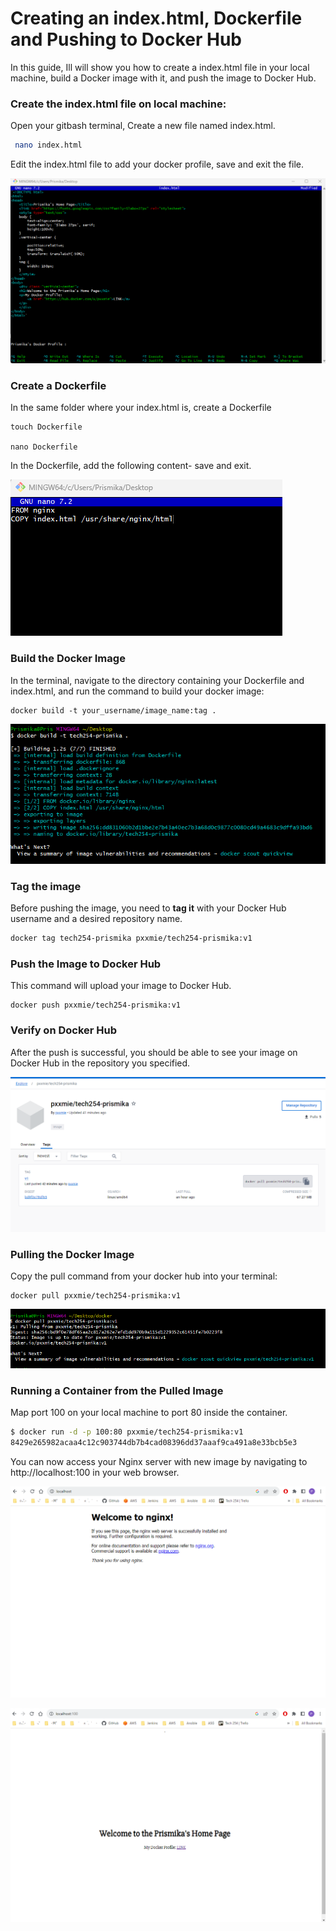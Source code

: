 
# Creating an index.html, Dockerfile and Pushing to Docker Hub

In this guide, Ill will show you how to create a  index.html file in your local machine, build a Docker image with it, and push the image to Docker Hub.

### Create the index.html file on local machine:

  Open your gitbash terminal, Create a new file named index.html.

```bash
 nano index.html
```

  Edit the index.html file to add your docker profile, save and exit the file.

   ![Alt text](images/htmlfile.png)

### Create a Dockerfile

  In the same folder where your index.html is, create a Dockerfile

```
touch Dockerfile

nano Dockerfile
```

In the Dockerfile, add the following content- save and exit.
  
![Alt text](images/dockerfile.png)

### Build the Docker Image

In the terminal, navigate to the directory containing your Dockerfile and index.html, and run the command to build your docker image:

```
docker build -t your_username/image_name:tag .
```

![Alt text](images/dockerbuild.png)

### Tag the image

Before pushing the image, you need to **tag it** with your Docker Hub username and a desired repository name. 

```bash
docker tag tech254-prismika pxxmie/tech254-prismika:v1
```

### Push the Image to Docker Hub

This command will upload your image to Docker Hub.
```
docker push pxxmie/tech254-prismika:v1
```

### Verify on Docker Hub

After the push is successful, you should be able to see your image on Docker Hub in the repository you specified.

![Alt text](images/on_hub.png)

### Pulling the Docker Image

Copy the pull command from your docker hub into your terminal: 

```
docker pull pxxmie/tech254-prismika:v1
```

![Alt text](images/docker_pull.png)

### Running a Container from the Pulled Image

Map port 100 on your local machine to port 80 inside the container.

```bash 
$ docker run -d -p 100:80 pxxmie/tech254-prismika:v1
8429e265982acaa4c12c903744db7b4cad08396dd37aaaf9ca491a8e33bcb5e3
```

You can now access your Nginx server with new image by navigating to http://localhost:100 in your web browser.

![Alt text](<images/Screenshot 2023-10-30 132620.png>)

![Alt text](<images/Screenshot 2023-10-30 132631.png>)